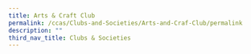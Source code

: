 ```yaml
---
title: Arts & Craft Club
permalink: /ccas/Clubs-and-Societies/Arts-and-Craf-Club/permalink
description: ""
third_nav_title: Clubs & Societies
---
```

